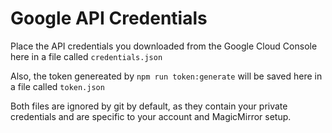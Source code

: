 # Google API Credentials
Place the API credentials you downloaded from the Google Cloud Console here in a file called `credentials.json`

Also, the token genereated by `npm run token:generate` will be saved here in a file called `token.json`

Both files are ignored by git by default, as they contain your private credentials and are specific to your account and MagicMirror setup.
